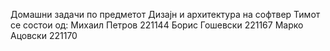 Домашни задачи по предметот Дизајн и архитектура на софтвер
Тимот се состои од:
Михаил Петров 221144
Борис Гошевски 221167
Марко Ацовски 221170
